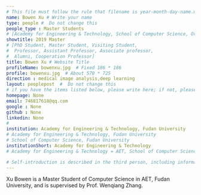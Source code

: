 ```yaml
---
# This file must follow the rule that filename is year-month-day-name.md .
name: Bowen Xu # Write your name
type: people #  Do not change this
people_type : Master Students
# [Academy for Engineering & Technology, School of Computer Science, Organizer]
showtitle: 2019 Master
# [PhD Student, Master Student, Visiting Student,
#  Professor, Assistant Professor, Associate professor,
#  Alumni, Cooperation Professor]
title: Bowen Xu # Website Title
profileName: bowenxu.jpg  # Fixed 186 * 186
profile: bowenxu.jpg  # About 570 * 725
direction : medical image analysis,deep learning 
layout: peoplepost  #  Do not change this
# if you have the items listed below, please write here; if not, please write None.
homepage: None
email: 746817618@qq.com
google : None
github : None
linkedin: None
# 
institution: Academy for Engineering & Technology, Fudan University
# Academy for Engineering & Technology, Fudan University
# School of Computer Science, Fudan University
institutionShort: Academy for Engineering & Technology 
# Academy for Engineering & Technology = AET, School of Computer Science = SCS

# Self-introduction is described in the third person, including information such as educational experience
---
```

Xu Bowen is a Master Student of Computer Science in AET, Fudan University, and is supervised by Prof. Wenqiang Zhang.